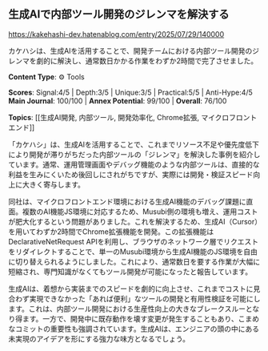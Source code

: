 ## 生成AIで内部ツール開発のジレンマを解決する

https://kakehashi-dev.hatenablog.com/entry/2025/07/29/140000

カケハシは、生成AIを活用することで、開発チームにおける内部ツール開発のジレンマを劇的に解決し、通常数日かかる作業をわずか2時間で完了させました。

**Content Type**: ⚙️ Tools

**Scores**: Signal:4/5 | Depth:3/5 | Unique:3/5 | Practical:5/5 | Anti-Hype:4/5
**Main Journal**: 100/100 | **Annex Potential**: 99/100 | **Overall**: 76/100

**Topics**: [[生成AI開発, 内部ツール, 開発効率化, Chrome拡張, マイクロフロントエンド]]

「カケハシ」は、生成AIを活用することで、これまでリソース不足や優先度低下により開発が滞りがちだった内部ツールの「ジレンマ」を解決した事例を紹介しています。通常、運用管理画面やデバッグ機能のような内部ツールは、直接的な利益を生みにくいため後回しにされがちですが、実際には開発・検証スピード向上に大きく寄与します。

同社は、マイクロフロントエンド環境における生成AI機能のデバッグ課題に直面。複数のAI機能JS環境に対応するため、Musubi側の環境も増え、運用コストが肥大化するという問題がありました。これを解決するため、生成AI（Cursor）を用いてわずか2時間でChrome拡張機能を開発。この拡張機能はDeclarativeNetRequest APIを利用し、ブラウザのネットワーク層でリクエストをリダイレクトすることで、単一のMusubi環境から生成AI機能のJS環境を自由に切り替えられるようにしました。これにより、通常数日を要する作業が大幅に短縮され、専門知識がなくてもツール開発が可能になったと報告しています。

生成AIは、着想から実装までのスピードを劇的に向上させ、これまでコストに見合わず実現できなかった「あれば便利」なツールの開発と有用性検証を可能にします。これは、内部ツール開発における生産性向上の大きなブレークスルーとなり得ます。一方で、開発中に既存動作を壊す変更が発生することもあり、こまめなコミットの重要性も強調されています。生成AIは、エンジニアの頭の中にある未実現のアイデアを形にする強力な味方となるでしょう。